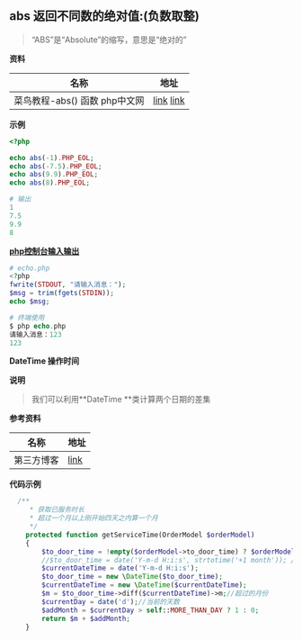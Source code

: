## abs 返回不同数的绝对值:(负数取整)

>  “ABS”是“Absolute”的缩写，意思是“绝对的”

**资料**

| 名称                              | 地址                                                         |
| --------------------------------- | ------------------------------------------------------------ |
| 菜鸟教程-abs() 函数     php中文网 | [link](https://www.runoob.com/php/func-math-abs.html)  [link](https://www.php.cn/php-ask-487279.html) |

**示例**

```php
<?php

echo abs(-1).PHP_EOL;
echo abs(-7.5).PHP_EOL;
echo abs(9.9).PHP_EOL;
echo abs(8).PHP_EOL;

# 输出
1
7.5
9.9
8
```

[**php控制台输入输出**](https://blog.csdn.net/weixin_34377065/article/details/92143298?utm_medium=distribute.pc_aggpage_search_result.none-task-blog-2~aggregatepage~first_rank_ecpm_v1~rank_v31_ecpm-1-92143298-null-null.pc_agg_new_rank&utm_term=php+%E6%8E%A7%E5%88%B6%E5%8F%B0%E8%BE%93%E5%85%A5&spm=1000.2123.3001.4430)

```php
# echo.php
<?php
fwrite(STDOUT, "请输入消息："); 
$msg = trim(fgets(STDIN)); 
echo $msg;

# 终端使用
$ php echo.php
请输入消息：123
123
```

**DateTime 操作时间**

**说明**

> 我们可以利用**DateTime **类计算两个日期的差集

**参考资料**

| 名称       | 地址                                                         |
| ---------- | ------------------------------------------------------------ |
| 第三方博客 | [link](https://blog.csdn.net/u014158869/article/details/87885478) |

**代码示例**

```php
  /**
     * 获取已服务时长
     * 超过一个月以上刚开始四天之内算一个月
     */
    protected function getServiceTime(OrderModel $orderModel)
    {
        $to_door_time = !empty($orderModel->to_door_time) ? $orderModel->to_door_time : "";//上户日期
        //$to_door_time = date('Y-m-d H:i:s', strtotime('+1 month')); //测试写死到店时间
        $currentDateTime = date('Y-m-d H:i:s');
        $to_door_time = new \DateTime($to_door_time);
        $currentDateTime = new \DateTime($currentDateTime);
        $m = $to_door_time->diff($currentDateTime)->m;//超过的月份
        $currentDay = date('d');//当前的天数
        $addMonth = $currentDay > self::MORE_THAN_DAY ? 1 : 0;
        return $m + $addMonth;
    }
```

